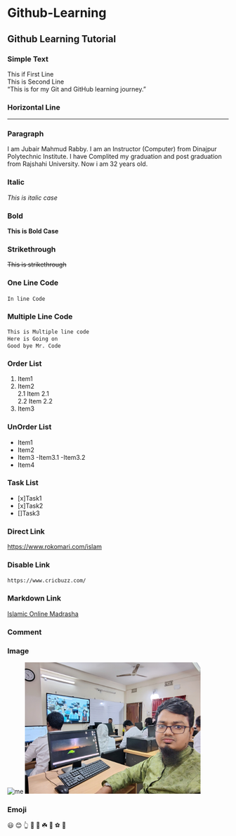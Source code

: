 # Github-Learning
## Github Learning Tutorial


### Simple Text
This if First Line  
This is Second Line  
“This is for my Git and GitHub learning journey.”

### Horizontal Line
---
### Paragraph
<p>I am Jubair Mahmud Rabby. I am an Instructor (Computer) from Dinajpur Polytechnic Institute.  
I have Complited my graduation and post graduation from Rajshahi University.  
Now i am 32 years old. </p>

### Italic
<i> This is italic case </i> 

### Bold
<b> This is Bold Case</b>  
### Strikethrough
<del> This is strikethrough  </del> 

### One Line Code
`In line Code`

### Multiple Line Code
```
This is Multiple line code
Here is Going on
Good bye Mr. Code
```

### Order List
1. Item1
2. Item2  
   2.1 Item 2.1  
   2.2 Item 2.2
4. Item3


### UnOrder List

- Item1
- Item2
- Item3
  -Item3.1
  -Item3.2
- Item4

### Task List

- [x]Task1
- [x]Task2
- []Task3

### Direct Link
https://www.rokomari.com/islam

### Disable Link
`https://www.cricbuzz.com/`

### Markdown Link
[Islamic Online Madrasha](https://portal.iom.edu.bd/)

### Comment
<!-- This is Commenting -->

### Image
![me](https://github.com/user-attachments/assets/cd41b12d-9882-4096-8559-d00dbf285905)
<img src="./my.jpg" width="400" title="Profile Image"  />

### Emoji
😃 😊 👆  🤲  🌳  ☘️  🍓  ⚽️  🚙



